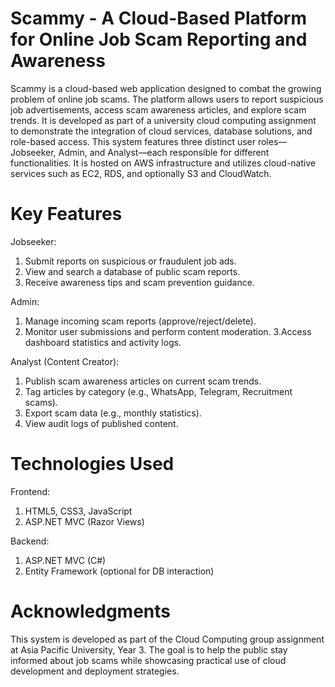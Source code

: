 # Scammy - A Cloud-Based Platform for Online Job Scam Reporting and Awareness
Scammy is a cloud-based web application designed to combat the growing problem of online job scams. The platform allows users to report suspicious job advertisements, access scam awareness articles, and explore scam trends. It is developed as part of a university cloud computing assignment to demonstrate the integration of cloud services, database solutions, and role-based access. This system features three distinct user roles—Jobseeker, Admin, and Analyst—each responsible for different functionalities. It is hosted on AWS infrastructure and utilizes cloud-native services such as EC2, RDS, and optionally S3 and CloudWatch.

# Key Features
Jobseeker:
1. Submit reports on suspicious or fraudulent job ads.
2. View and search a database of public scam reports.
3. Receive awareness tips and scam prevention guidance.

Admin:
1. Manage incoming scam reports (approve/reject/delete).
2. Monitor user submissions and perform content moderation.
3.Access dashboard statistics and activity logs.

Analyst (Content Creator):
1. Publish scam awareness articles on current scam trends.
2. Tag articles by category (e.g., WhatsApp, Telegram, Recruitment scams).
3. Export scam data (e.g., monthly statistics).
4. View audit logs of published content.

# Technologies Used
Frontend:
1. HTML5, CSS3, JavaScript
2. ASP.NET MVC (Razor Views)

Backend:
1. ASP.NET MVC (C#)
2. Entity Framework (optional for DB interaction)

# Acknowledgments
This system is developed as part of the Cloud Computing group assignment at Asia Pacific University, Year 3. The goal is to help the public stay informed about job scams while showcasing practical use of cloud development and deployment strategies.
